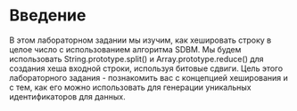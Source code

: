# Введение

В этом лабораторном задании мы изучим, как хешировать строку в целое число с использованием алгоритма SDBM. Мы будем использовать String.prototype.split() и Array.prototype.reduce() для создания хеша входной строки, используя битовые сдвиги. Цель этого лабораторного задания - познакомить вас с концепцией хеширования и с тем, как его можно использовать для генерации уникальных идентификаторов для данных.
